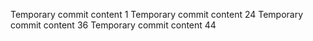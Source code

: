 Temporary commit content 1
Temporary commit content 24
Temporary commit content 36
Temporary commit content 44
